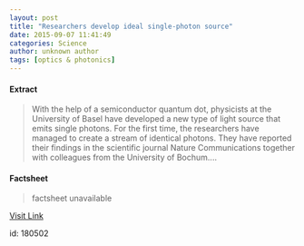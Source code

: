 ```yaml
---
layout: post
title: "Researchers develop ideal single-photon source"
date: 2015-09-07 11:41:49
categories: Science
author: unknown author
tags: [optics & photonics]
---
```



#### Extract
>With the help of a semiconductor quantum dot, physicists at the University of Basel have developed a new type of light source that emits single photons. For the first time, the researchers have managed to create a stream of identical photons. They have reported their findings in the scientific journal Nature Communications together with colleagues from the University of Bochum....

#### Factsheet
>factsheet unavailable

[Visit Link](http://phys.org/news/2015-09-ideal-single-photon-source.html)

id:  180502


